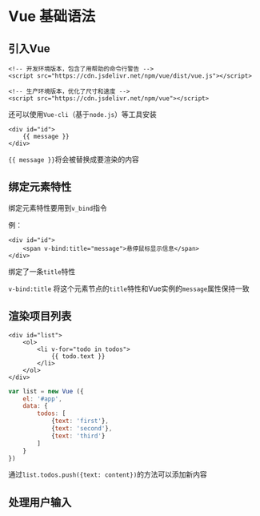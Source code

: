 # Vue 基础语法

## 引入Vue

```vue
<!-- 开发环境版本，包含了用帮助的命令行警告 -->
<script src="https://cdn.jsdelivr.net/npm/vue/dist/vue.js"></script>

<!-- 生产环境版本，优化了尺寸和速度 -->
<script src="https://cdn.jsdelivr.net/npm/vue"></script>
```

还可以使用`Vue-cli`（基于`node.js`）等工具安装



```vue
<div id="id">
    {{ message }}
</div>
```

`{{ message }}`将会被替换成要渲染的内容



## 绑定元素特性

绑定元素特性要用到`v_bind`指令

例：

```vue
<div id="id">
    <span v-bind:title="message">悬停鼠标显示信息</span>
</div>
```

绑定了一条`title`特性

`v-bind:title` 将这个元素节点的`title`特性和Vue实例的`message`属性保持一致



## 渲染项目列表

```vue
<div id="list">
    <ol>
        <li v-for="todo in todos">
            {{ todo.text }}
        </li>
	</ol>
</div>
```

```javascript
var list = new Vue ({
    el: '#app',
    data: {
        todos: [
            {text: 'first'},
            {text: 'second'},
            {text: 'third'}
        ]
    }
})
```

通过`list.todos.push({text: content})`的方法可以添加新内容



## 处理用户输入

